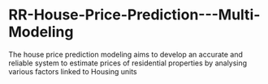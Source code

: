 # RR-House-Price-Prediction---Multi-Modeling
The house price prediction modeling aims to develop an accurate and reliable system to estimate prices of residential properties by analysing various factors linked to Housing units 
